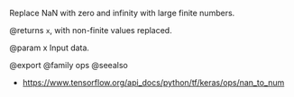 Replace NaN with zero and infinity with large finite numbers.

@returns
    `x`, with non-finite values replaced.

@param x Input data.

@export
@family ops
@seealso
+ <https://www.tensorflow.org/api_docs/python/tf/keras/ops/nan_to_num>
